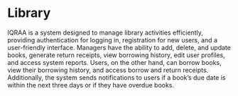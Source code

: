 # Library

IQRAA is a system designed to manage library activities efficiently, providing authentication for logging in, registration for new users, and a user-friendly interface. Managers have the ability to add, delete, and update books, generate return receipts, view borrowing history, edit user profiles, and access system reports. Users, on the other hand, can borrow books, view their borrowing history, and access borrow and return receipts. Additionally, the system sends notifications to users if a book’s due date is within the next three days or if they have overdue books.
